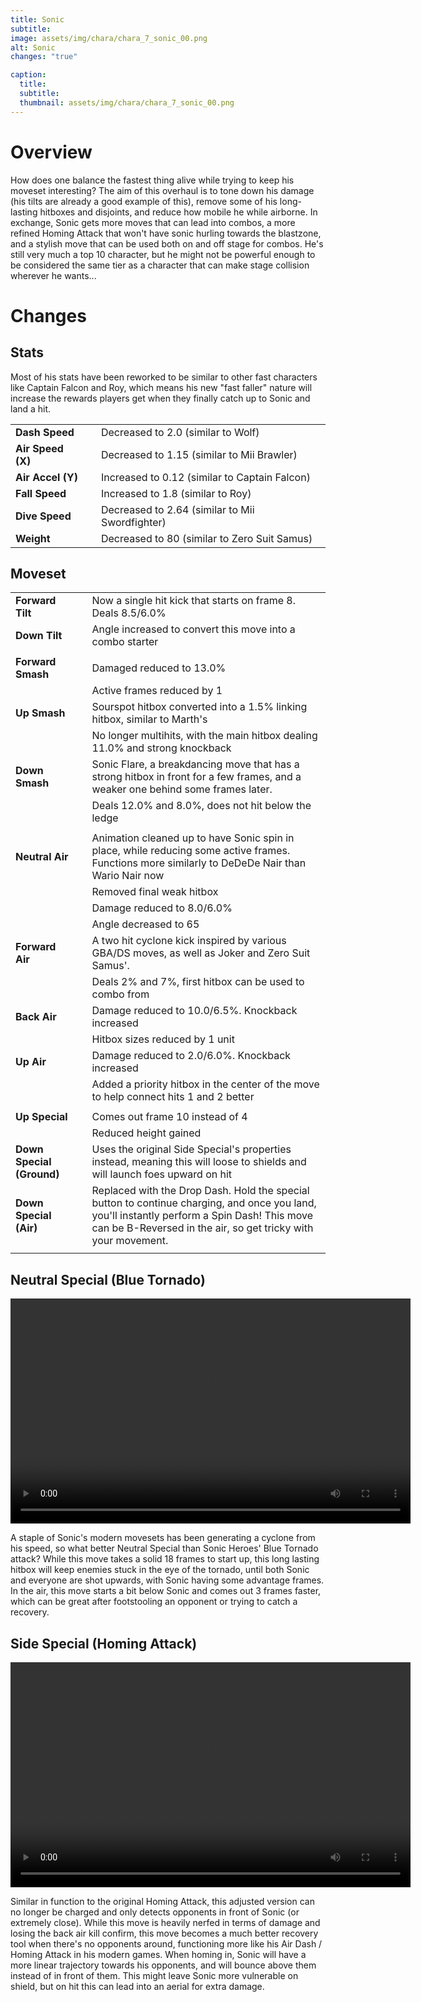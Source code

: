 ```yaml
---
title: Sonic
subtitle: 
image: assets/img/chara/chara_7_sonic_00.png
alt: Sonic
changes: "true"

caption:
  title:
  subtitle: 
  thumbnail: assets/img/chara/chara_7_sonic_00.png
---
```



# Overview 

How does one balance the fastest thing alive while trying to keep his moveset interesting? The aim of this overhaul is to tone down his damage (his tilts are already a good example of this), remove some of his long-lasting hitboxes and disjoints, and reduce how mobile he while airborne. In exchange, Sonic gets more moves that can lead into combos, a more refined Homing Attack that won't have sonic hurling towards the blastzone, and a stylish move that can be used both on and off stage for combos. He's still very much a top 10 character, but he might not be powerful enough to be considered the same tier as a character that can make stage collision wherever he wants...

# Changes

## Stats

Most of his stats have been reworked to be similar to other fast characters like Captain Falcon and Roy, which means his new "fast faller" nature will increase the rewards players get when they finally catch up to Sonic and land a hit.

| |  |  |
| :----------- | :-----: | ----------- |
| **Dash Speed** | | Decreased to 2.0 (similar to Wolf)  |
| **Air Speed (X)** | | Decreased to 1.15 (similar to Mii Brawler)  |
| **Air Accel (Y)** | | Increased to 0.12 (similar to Captain Falcon) |
| **Fall Speed** | | Increased to 1.8 (similar to Roy)  |
| **Dive Speed** | | Decreased to 2.64 (similar to Mii Swordfighter)  |
| **Weight** | | Decreased to 80 (similar to Zero Suit Samus) |


## Moveset

| |  |  |
| :----------- | :-----: | ----------- |
| **Forward Tilt** | | Now a single hit kick that starts on frame 8. Deals 8.5/6.0% |
| **Down Tilt** | | Angle increased to convert this move into a combo starter |
|  |  |  |
| **Forward Smash** | | Damaged reduced to 13.0% |
|  |  | Active frames reduced by 1  |
| **Up Smash** | | Sourspot hitbox converted into a 1.5% linking hitbox, similar to Marth's |
|  |  | No longer multihits, with the main hitbox dealing 11.0% and strong knockback  |
| **Down Smash** | | Sonic Flare, a breakdancing move that has a strong hitbox in front for a few frames, and a weaker one behind some frames later. |
|  |  | Deals 12.0% and 8.0%, does not hit below the ledge  |
|  |  |  |
| **Neutral Air** | | Animation cleaned up to have Sonic spin in place, while reducing some active frames. Functions more similarly to DeDeDe Nair than Wario Nair now |
|  |  | Removed final weak hitbox |
|  |  | Damage reduced to 8.0/6.0% |
|  |  | Angle decreased to 65 |
| **Forward Air** | | A two hit cyclone kick inspired by various GBA/DS moves, as well as Joker and Zero Suit Samus'. |
|  |  | Deals 2% and 7%, first hitbox can be used to combo from |
| **Back Air** | | Damage reduced to 10.0/6.5%. Knockback increased |
| | | Hitbox sizes reduced by 1 unit |
| **Up Air** | | Damage reduced to 2.0/6.0%. Knockback increased |
|  |  | Added a priority hitbox in the center of the move to help connect hits 1 and 2 better |
|  |  |  |
| **Up Special** | | Comes out frame 10 instead of 4 |
|  |  | Reduced height gained |
| **Down Special (Ground)** | | Uses the original Side Special's properties instead, meaning this will loose to shields and will launch foes upward on hit |
| **Down Special (Air)** | | Replaced with the Drop Dash. Hold the special button to continue charging, and once you land, you'll instantly perform a Spin Dash! This move can be B-Reversed in the air, so get tricky with your movement. |
| | | |

## Neutral Special (Blue Tornado)

<video src="https://csharpm7.github.io/Ultimate14/assets/img/videos/sonic_specialn.mp4" width="640" height="360" controls></video>

A staple of Sonic's modern movesets has been generating a cyclone from his speed, so what better Neutral Special than Sonic Heroes' Blue Tornado attack? While this move takes a solid 18 frames to start up, this long lasting hitbox will keep enemies stuck in the eye of the tornado, until both Sonic and everyone are shot upwards, with Sonic having some advantage frames. In the air, this move starts a bit below Sonic and comes out 3 frames faster, which can be great after footstooling an opponent or trying to catch a recovery.

## Side Special (Homing Attack)

<video src="https://csharpm7.github.io/Ultimate14/assets/img/videos/sonic_specials.mp4" width="640" height="360" controls></video>

Similar in function to the original Homing Attack, this adjusted version can no longer be charged and only detects opponents in front of Sonic (or extremely close). While this move is heavily nerfed in terms of damage and losing the back air kill confirm, this move becomes a much better recovery tool when there's no opponents around, functioning more like his Air Dash / Homing Attack in his modern games. When homing in, Sonic will have a more linear trajectory towards his opponents, and will bounce above them instead of in front of them. This might leave Sonic more vulnerable on shield, but on hit this can lead into an aerial for extra damage.
